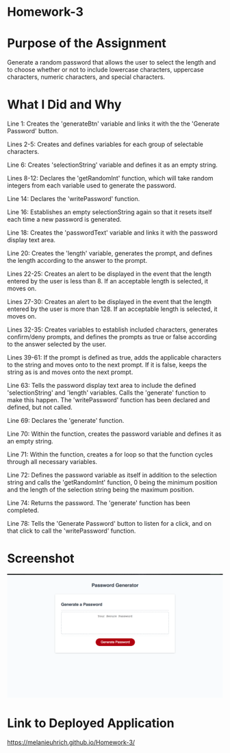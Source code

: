 # Homework-3

# Purpose of the Assignment 

Generate a random password that allows the user to select the length and to choose whether or not to include lowercase characters, uppercase characters, numeric characters, and special characters.

# What I Did and Why 

Line 1: Creates the 'generateBtn' variable and links it with the the 'Generate Password' button. 

Lines 2-5: Creates and defines variables for each group of selectable characters.

Line 6: Creates 'selectionString' variable and defines it as an empty string. 

Lines 8-12: Declares the 'getRandomInt' function, which will take random integers from each variable used to generate the password.

Line 14: Declares the 'writePassword' function. 

Line 16: Establishes an empty selectionString again so that it resets itself each time a new password is generated. 

Line 18: Creates the 'passwordText' variable and links it with the password display text area.

Line 20: Creates the 'length' variable, generates the prompt, and defines the length according to the answer to the prompt. 

Lines 22-25: Creates an alert to be displayed in the event that the length entered by the user is less than 8. If an acceptable length is selected, it moves on.

Lines 27-30: Creates an alert to be displayed in the event that the length entered by the user is more than 128. If an acceptable length is selected, it moves on.

Lines 32-35: Creates variables to establish included characters, generates confirm/deny prompts, and defines the prompts as true or false according to the answer selected by the user. 

Lines 39-61: If the prompt is defined as true, adds the applicable characters to the string and moves onto to the next prompt. If it is false, keeps the string as is and moves onto the next prompt. 

Line 63: Tells the password display text area to include the defined 'selectionString' and 'length' variables. Calls the 'generate' function to make this happen. The 'writePassword' function has been declared and defined, but not called. 

Line 69: Declares the 'generate' function. 

Line 70: Within the function, creates the password variable and defines it as an empty string. 

Line 71: Within the function, creates a for loop so that the function cycles through all necessary variables. 

Line 72: Defines the password variable as itself in addition to the selection string and calls the 'getRandomInt' function, 0 being the minimum position and the length of the selection string being the maximum position. 

Line 74: Returns the password. The 'generate' function has been completed.

Line 78: Tells the 'Generate Password' button to listen for a click, and on that click to call the 'writePassword' function. 

# Screenshot 

![screenshot](screenshot.png)

# Link to Deployed Application

https://melanieuhrich.github.io/Homework-3/ 

